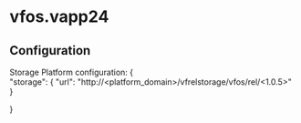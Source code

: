# vfos.vapp24

## Configuration
Storage Platform configuration:
{   
    "storage": {
        "url": "http://<platform_domain>/vfrelstorage/vfos/rel/<1.0.5>"
    }

}
